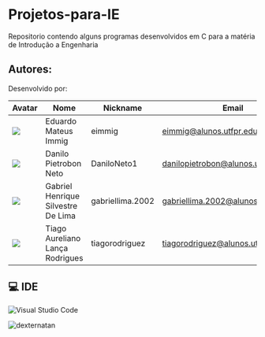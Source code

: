 # Projetos-para-IE
Repositorio contendo alguns programas desenvolvidos em C para a matéria de Introdução a Engenharia
## Autores:
Desenvolvido por: 

| Avatar | Nome | Nickname | Email |
| ------ | ---- | -------- | ----- |
| ![](https://gitlab.com/uploads/-/system/user/avatar/9867497/avatar.png?width=400)  | Eduardo Mateus Immig | eimmig | [eimmig@alunos.utfpr.edu.br](mailto:eimmig@alunos.utfpr.edu.br)
| ![](https://gitlab.com/uploads/-/system/user/avatar/9867357/avatar.png?width=400)  | Danilo Pietrobon Neto | DaniloNeto1 | [danilopietrobon@alunos.utfpr.edu.br](mailto:danilopietrobon@alunos.utfpr.edu.br) |
| ![](https://gitlab.com/uploads/-/system/user/avatar/9983024/avatar.png?width=400) | Gabriel Henrique Silvestre De Lima | gabriellima.2002 | [gabriellima.2002@alunos.utfpr.edu.br](mailto:gabriellima.2002@alunos.utfpr.edu.br) |
| ![](https://gitlab.com/uploads/-/system/user/avatar/9982821/avatar.png?width=400)  | Tiago Aureliano Lança Rodrigues | tiagorodriguez | [tiagorodriguez@alunos.utfpr.edu.br](mailto:tiagorodriguez@alunos.utfpr.edu.br) |


## 💻 IDE
![Visual Studio Code](https://img.shields.io/badge/Visual%20Studio%20Code-0078d7.svg?style=for-the-badge&logo=visual-studio-code&logoColor=white)

<!-- <p align="left"><small>Quantidade de visitas no meu perfil desde: 24/11/2021 🕵️ <br></small></p> -->
<p align="left"><p align="left"><img src="https://komarev.com/ghpvc/?username=EduardoImmig" alt="dexternatan" /></p>
<!-- <p align="left"><small>Obrigado e volte sempre 😄</small></p> --